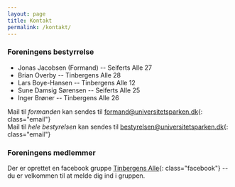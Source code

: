 ```yaml
---
layout: page
title: Kontakt
permalink: /kontakt/
---
```

### Foreningens bestyrrelse

* Jonas Jacobsen (Formand) -- Seiferts Alle 27
* Brian Overby -- Tinbergens Alle 28
* Lars Boye-Hansen -- Tinbergens Alle 12
* Sune Damsig Sørensen -- Seiferts Alle 25
* Inger Brøner -- Tinbergens Alle 26

Mail til *formanden* kan sendes til <formand@universitetsparken.dk>{: class="email"}  
Mail til *hele bestyrelsen* kan sendes til <bestyrelsen@universitetsparken.dk>{: class="email"}

### Foreningens medlemmer
Der er oprettet en facebook gruppe [Tinbergens Alle](https://www.facebook.com/groups/639857019555200/){: class="facebook"} -- du er velkommen til at melde dig ind i gruppen. 
